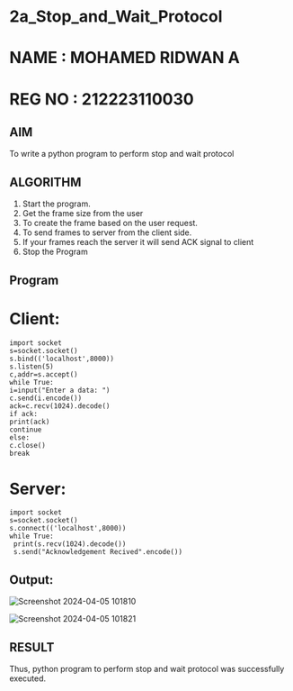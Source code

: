 # 2a_Stop_and_Wait_Protocol
# NAME : MOHAMED RIDWAN A
# REG NO : 212223110030
## AIM 
To write a python program to perform stop and wait protocol
## ALGORITHM
1. Start the program.
2. Get the frame size from the user
3. To create the frame based on the user request.
4. To send frames to server from the client side.
5. If your frames reach the server it will send ACK signal to client
6. Stop the Program
## Program

# Client:
```
import socket
s=socket.socket()
s.bind(('localhost',8000))
s.listen(5)
c,addr=s.accept()
while True:
i=input("Enter a data: ")
c.send(i.encode())
ack=c.recv(1024).decode()
if ack:
print(ack)
continue
else:
c.close()
break
```

# Server:
```
import socket
s=socket.socket()
s.connect(('localhost',8000))
while True:
 print(s.recv(1024).decode())
 s.send("Acknowledgement Recived".encode())
```

## Output:
![Screenshot 2024-04-05 101810](https://github.com/Anas536/SocketStudy/assets/139841834/834ab42e-625b-4232-bca9-0392f767d629)


![Screenshot 2024-04-05 101821](https://github.com/Anas536/SocketStudy/assets/139841834/4781f25e-ca79-4fd8-801c-56dbbd580326)

## RESULT
Thus, python program to perform stop and wait protocol was successfully executed.
